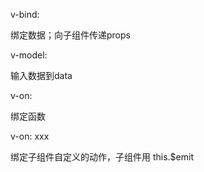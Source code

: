 

v-bind:

绑定数据；向子组件传递props

v-model:

输入数据到data

v-on:

绑定函数

v-on: xxx

绑定子组件自定义的动作，子组件用 this.$emit
